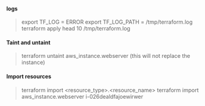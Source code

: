 

#### logs

> export TF_LOG = ERROR
> export TF_LOG_PATH = /tmp/terraform.log
> terraform apply
> head 10 /tmp/terraform.log

#### Taint and untaint
> terraform untaint aws_instance.webserver  (this will not replace the instance)

#### Import resources

> terraform import <resource_type>.<resource_name> <attribute>
> terraform import aws_instance.webserver   i-026dealdfajoewirwer
> 
